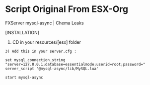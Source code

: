 # Script Original From ESX-Org
FXServer mysql-async  | Chema Leaks


[INSTALLATION]

1) CD in your resources/[esx] folder

```
3) Add this in your server.cfg :

set mysql_connection_string "server=127.0.0.1;database=essentialmode;userid=root;password="
server_script '@mysql-async/lib/MySQL.lua'

start mysql-async 
```